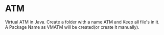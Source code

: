 # ATM
Virtual ATM in Java.
Create a folder with a name ATM and Keep all file's in it. A Package Name as VMATM will be created(or create it manually).
